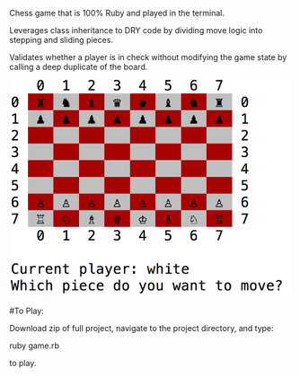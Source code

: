 Chess game that is 100% Ruby and played in the terminal.

Leverages class inheritance to DRY code by dividing move logic into stepping and sliding pieces.

Validates whether a player is in check without modifying the game state by calling a deep duplicate of the board.

![Screen Shot](https://raw.githubusercontent.com/fleemaja/ruby_chess/master/images/chess.png)

#To Play:

Download zip of full project, navigate to the project directory, and type:

ruby game.rb

to play.
